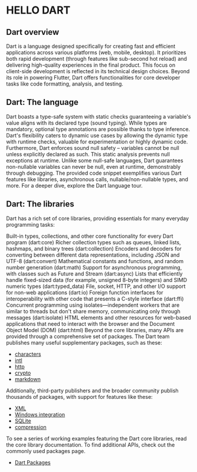 # HELLO DART

## Dart overview

Dart is a language designed specifically for creating fast and efficient applications across various platforms (web, mobile, desktop). It prioritizes both rapid development (through features like sub-second hot reload) and delivering high-quality experiences in the final product. This focus on client-side development is reflected in its technical design choices. Beyond its role in powering Flutter, Dart offers functionalities for core developer tasks like code formatting, analysis, and testing.

## Dart: The language

Dart boasts a type-safe system with static checks guaranteeing a variable's value aligns with its declared type (sound typing). While types are mandatory, optional type annotations are possible thanks to type inference. Dart's flexibility caters to dynamic use cases by allowing the dynamic type with runtime checks, valuable for experimentation or highly dynamic code.  Furthermore, Dart enforces sound null safety – variables cannot be null unless explicitly declared as such. This static analysis prevents null exceptions at runtime. Unlike some null-safe languages, Dart guarantees non-nullable variables can never be null, even at runtime, demonstrably through debugging. The provided code snippet exemplifies various Dart features like libraries, asynchronous calls, nullable/non-nullable types, and more. For a deeper dive, explore the Dart language tour.

## Dart: The libraries

Dart has a rich set of core libraries, providing essentials for many everyday programming tasks:

Built-in types, collections, and other core functionality for every Dart program (dart:core)
Richer collection types such as queues, linked lists, hashmaps, and binary trees (dart:collection)
Encoders and decoders for converting between different data representations, including JSON and UTF-8 (dart:convert)
Mathematical constants and functions, and random number generation (dart:math)
Support for asynchronous programming, with classes such as Future and Stream (dart:async)
Lists that efficiently handle fixed-sized data (for example, unsigned 8-byte integers) and SIMD numeric types (dart:typed_data)
File, socket, HTTP, and other I/O support for non-web applications (dart:io)
Foreign function interfaces for interoperability with other code that presents a C-style interface (dart:ffi)
Concurrent programming using isolates—independent workers that are similar to threads but don't share memory, communicating only through messages (dart:isolate)
HTML elements and other resources for web-based applications that need to interact with the browser and the Document Object Model (DOM) (dart:html)
Beyond the core libraries, many APIs are provided through a comprehensive set of packages. The Dart team publishes many useful supplementary packages, such as these:

* [characters](https://pub.dev/packages/characters)
* [intl](https://pub.dev/packages/intl)
* [http](https://pub.dev/packages/http)
* [crypto](https://pub.dev/packages/crypto)
* [markdown](https://pub.dev/packages/markdown)

Additionally, third-party publishers and the broader community publish thousands of packages, with support for features like these:

* [XML](https://pub.dev/packages/xml)
* [Windows integration](https://pub.dev/packages/win32)
* [SQLite](https://pub.dev/packages/sqflite_common)
* [compression](https://pub.dev/packages/archive)

To see a series of working examples featuring the Dart core libraries, read the core library documentation. To find additional APIs, check out the commonly used packages page.

* [Dart Packages](https://dart.dev/resources/useful-packages "Useful Dart Packages")